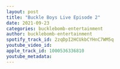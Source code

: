 ```yaml
---
layout: post
title: "Buckle Boys Live Episode 2"
date: 2021-09-23
categories: bucklebomb-entertainment
author: bucklebomb-entertainment
spotify_track_id: 2zqDpI2HCUkbCYHnC7WM5q
youtube_video_id: 
apple_track_id: 1000536336810
youtube_metadata: 
---
```

